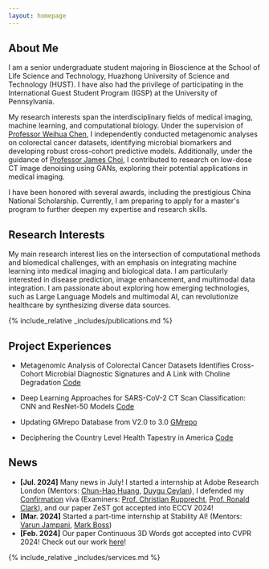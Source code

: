 ```yaml
---
layout: homepage
---
```


## About Me

I am a senior undergraduate student majoring in Bioscience at the School of Life Science and Technology, Huazhong University of Science and Technology (HUST). I have also had the privilege of participating in the International Guest Student Program (IGSP) at the University of Pennsylvania.

My research interests span the interdisciplinary fields of medical imaging, machine learning, and computational biology. Under the supervision of [Professor Weihua Chen](http://faculty.hust.edu.cn/chenweihua2/en/index.htm), I independently conducted metagenomic analyses on colorectal cancer datasets, identifying microbial biomarkers and developing robust cross-cohort predictive models. Additionally, under the guidance of [Professor James Choi](https://profiles.imperial.ac.uk/j.choi), I contributed to research on low-dose CT image denoising using GANs, exploring their potential applications in medical imaging.

I have been honored with several awards, including the prestigious China National Scholarship. Currently, I am preparing to apply for a master's program to further deepen my expertise and research skills.


## Research Interests

My main research interest lies on the intersection of computational methods and biomedical challenges, with an emphasis on integrating machine learning into medical imaging and biological data. I am particularly interested in disease prediction, image enhancement, and multimodal data integration. I am passionate about exploring how emerging technologies, such as Large Language Models and multimodal AI, can revolutionize healthcare by synthesizing diverse data sources.


{% include_relative _includes/publications.md %}



## Project Experiences

- Metagenomic Analysis of Colorectal Cancer Datasets Identifies Cross-Cohort Microbial Diagnostic Signatures and A Link with Choline Degradation
 <a href="https://github.com/yunuo-wang/Cross-Cohort-Microbial-Diagnostic-Signatures" 
class="publication-link-button"  target="_blank" >Code</a>


- Deep Learning Approaches for SARS-CoV-2 CT Scan Classification: CNN and ResNet-50 Models
 <a href="https://github.com/yunuo-wang/COVID-19-CT-Scan-Classification-Using-CNN-Models" 
class="publication-link-button"  target="_blank" >Code</a>

 
- Updating GMrepo Database from V2.0 to 3.0
 <a href="https://gmrepo.humangut.info/home" 
class="publication-link-button"  target="_blank" >GMrepo</a>


- Deciphering the Country Level Health Tapestry in America
 <a href="https://github.com/yunuo-wang/Deciphering-the-Country-Level-Health-Tapestry-in-America" 
class="publication-link-button"  target="_blank" >Code</a>

 

## News

- **[Jul. 2024]** Many news in July! I started a internship at Adobe Research London (Mentors: [Chun-Hao Huang](https://research.adobe.com/person/paulchhuang/), [Duygu Ceylan](https://www.duygu-ceylan.com/)), I defended my [Confirmation](https://www.ox.ac.uk/students/academic/guidance/graduate/research/status/DPhil) viva (Examiners: [Prof. Christian Rupprecht](https://chrirupp.github.io/), [Prof. Ronald Clark](https://www.ron-clark.com)), and our paper ZeST got accepted into ECCV 2024!
- **[Mar. 2024]** Started a part-time internship at Stability AI! (Mentors: [Varun Jampani](https://varunjampani.github.io/), [Mark Boss](https://markboss.me/))
- **[Feb. 2024]** Our paper Continuous 3D Words got accepted into CVPR 2024! Check out our work [here](http://ttchengab.github.io/continuous_3d_words/)!

{% include_relative _includes/services.md %}
